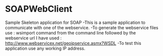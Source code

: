 # SOAPWebClient
Sample Skeleton application for SOAP
-This is a sample application to communicate with one of the webservice.
-To generate the webservice files use : wsimport command from the command line followed by the webservice url
I have used : http://www.webservicex.net/geoipservice.asmx?WSDL
-To test this application use any working IP address. 
